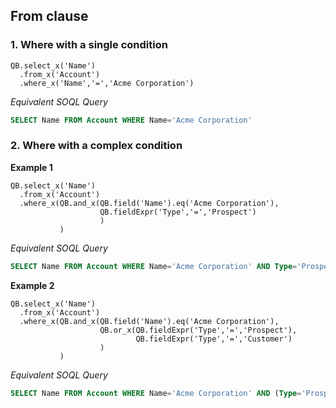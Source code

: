 ## From clause

### 1. Where with a single condition


  ```apex
  QB.select_x('Name')
    .from_x('Account')
    .where_x('Name','=','Acme Corporation')
  ```

*Equivalent SOQL Query*

  ```sql
  SELECT Name FROM Account WHERE Name='Acme Corporation'
  ```

### 2. Where with a complex condition

**Example 1**

  ```apex
  QB.select_x('Name')
    .from_x('Account')
    .where_x(QB.and_x(QB.field('Name').eq('Acme Corporation'), 
                      QB.fieldExpr('Type','=','Prospect')
                      )
             )
  ```
  
*Equivalent SOQL Query*

  ```sql
  SELECT Name FROM Account WHERE Name='Acme Corporation' AND Type='Prospect'
  ```

**Example 2**

  ```apex
  QB.select_x('Name')
    .from_x('Account')
    .where_x(QB.and_x(QB.field('Name').eq('Acme Corporation'),
                      QB.or_x(QB.fieldExpr('Type','=','Prospect'),
                              QB.fieldExpr('Type','=','Customer')
                      )
             )
  ```
  
*Equivalent SOQL Query*

  ```sql
  SELECT Name FROM Account WHERE Name='Acme Corporation' AND (Type='Prospect' OR Type='Customer')
  ```
